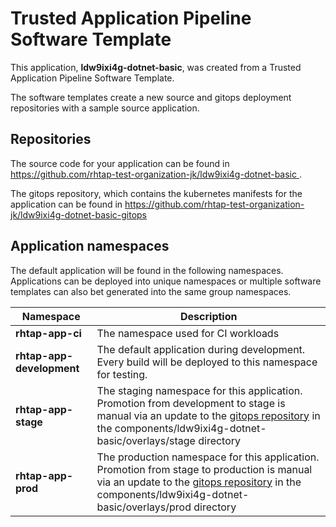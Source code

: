 # Trusted Application Pipeline Software Template

This application, **ldw9ixi4g-dotnet-basic**, was created from a Trusted Application Pipeline Software Template.

The software templates create a new source and gitops deployment repositories with a sample source application. 

## Repositories

The source code for your application can be found in [https://github.com/rhtap-test-organization-jk/ldw9ixi4g-dotnet-basic ](https://github.com/rhtap-test-organization-jk/ldw9ixi4g-dotnet-basic ).
 
The gitops repository, which contains the kubernetes manifests for the application can be found in 
[https://github.com/rhtap-test-organization-jk/ldw9ixi4g-dotnet-basic-gitops ](https://github.com/rhtap-test-organization-jk/ldw9ixi4g-dotnet-basic-gitops ) 

## Application namespaces 

The default application will be found in the following namespaces. Applications can be deployed into unique namespaces or multiple software templates can also bet generated into the same group namespaces.  

|  Namespace   |  Description   |  
| -------- | -------- |
| **rhtap-app-ci** | The namespace used for CI workloads |
| **rhtap-app-development** | The default application during development. Every build will be deployed to this namespace for testing. |
| **rhtap-app-stage** | The staging namespace for this application. Promotion from development to stage is manual via an update to the [gitops repository](https://github.com/rhtap-test-organization-jk/ldw9ixi4g-dotnet-basic-gitops ) in the components/ldw9ixi4g-dotnet-basic/overlays/stage directory |
| **rhtap-app-prod** | The production namespace for this application. Promotion from stage to production is manual via an update to the [gitops repository](https://github.com/rhtap-test-organization-jk/ldw9ixi4g-dotnet-basic-gitops ) in the components/ldw9ixi4g-dotnet-basic/overlays/prod directory |